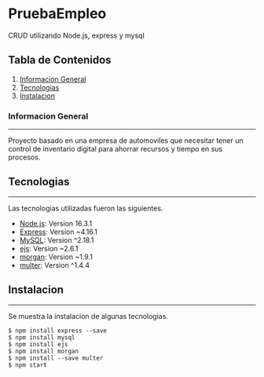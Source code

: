 # PruebaEmpleo
CRUD utilizando Node.js, express y mysql
## Tabla de Contenidos
1. [Informacion General](#Informacion_General)
2. [Tecnologias](#Tecnologias)
3. [Instalacion](#Instalacion)

### Informacion General
***
Proyecto basado en una empresa de automoviles que necesitar tener un control de inventario digital para ahorrar recursos y tiempo en sus procesos.

## Tecnologias
***
Las tecnologias utilizadas fueron las siguientes.
* [Node.js](https://nodejs.org/en/): Version 16.3.1 
* [Express](https://expressjs.com/es/): Version ~4.16.1
* [MySQL](https://www.npmjs.com/package/mysql): Version ^2.18.1
* [ejs](https://ejs.co/): Version ~2.6.1
* [morgan](https://www.npmjs.com/package/morgan): Version ~1.9.1
* [multer](https://www.npmjs.com/package/multer): Version ^1.4.4

## Instalacion
***
Se muestra la instalacion de algunas tecnologias. 
```
$ npm install express --save
$ npm install mysql
$ npm install ejs
$ npm install morgan
$ npm install --save multer
$ npm start
```
